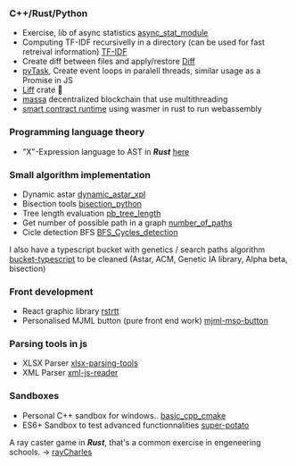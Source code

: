 ### C++/Rust/Python
- Exercise, lib of async statistics [async_stat_module](https://github.com/adrien-zinger/async_stat_module)
- Computing TF-IDF recursivelly in a directory (can be used for fast retreival information) [TF-IDF](https://github.com/adrien-zinger/TF-IDF)
- Create diff between files and apply/restore [Diff](https://github.com/adrien-zinger/Diff)
- [pyTask](https://github.com/adrien-zinger/pyTasks), Create event loops in paralell threads, similar usage as a Promise in JS
- [Liff](https://crates.io/crates/liff) crate 🍃
- [massa](https://github.com/massalabs/massa) decentralized blockchain that use multithreading
- [smart contract runtime](https://github.com/massalabs/sc-runtime) using wasmer in rust to run webassembly

### Programming language theory
- "X"-Expression language to AST in _**Rust**_ [here](https://github.com/adrien-zinger/language_to_ast) 

### Small algorithm implementation
- Dynamic astar [dynamic_astar_xpl](https://github.com/adrien-zinger/dynamic_astar_xpl)
- Bisection tools [bisection_python](https://github.com/adrien-zinger/bisection_python)
- Tree length evaluation [pb_tree_length](https://github.com/adrien-zinger/pb_tree_length)
- Get number of possible path in a graph [number_of_paths](https://github.com/adrien-zinger/number_of_paths)
- Cicle detection BFS [BFS_Cycles_detection](https://github.com/adrien-zinger/BFS_Cycles_detection)

I also have a typescript bucket with genetics / search paths algorithm [bucket-typescript](https://github.com/adrien-zinger/bucket-typescript) to be cleaned (Astar, ACM, Genetic IA library, Alpha beta, bisection)

### Front development

- React graphic library [rstrtt](https://github.com/adrien-zinger/rstrtt)
- Personalised MJML button (pure front end work) [mjml-mso-button](https://github.com/adrien-zinger/mjml-mso-button)

### Parsing tools in js
- XLSX Parser [xlsx-parsing-tools](https://github.com/adrien-zinger/xlsx-parsing-tools)
- XML Parser [xml-js-reader](https://github.com/adrien-zinger/xml-js-reader)

### Sandboxes
- Personal C++ sandbox for windows.. [basic_cpp_cmake](https://github.com/adrien-zinger/basic_cpp_cmake)
- ES6+ Sandbox to test advanced functionnalities [super-potato](https://github.com/adrien-zinger/super-potato)

A ray caster game in **_Rust_**, that's a common exercise in engeneering schools.
-> [rayCharles](https://github.com/adrien-zinger/raycharles)
